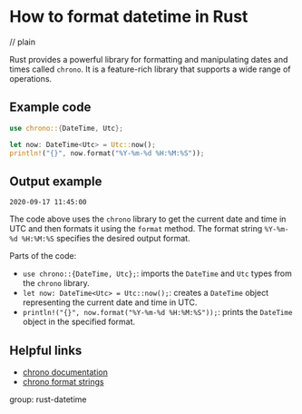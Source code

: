 # How to format datetime in Rust
// plain

Rust provides a powerful library for formatting and manipulating dates and times called `chrono`. It is a feature-rich library that supports a wide range of operations.

## Example code

```rust
use chrono::{DateTime, Utc};

let now: DateTime<Utc> = Utc::now();
println!("{}", now.format("%Y-%m-%d %H:%M:%S"));
```

## Output example

```
2020-09-17 11:45:00
```

The code above uses the `chrono` library to get the current date and time in UTC and then formats it using the `format` method. The format string `%Y-%m-%d %H:%M:%S` specifies the desired output format.

Parts of the code:
- `use chrono::{DateTime, Utc};`: imports the `DateTime` and `Utc` types from the `chrono` library.
- `let now: DateTime<Utc> = Utc::now();`: creates a `DateTime` object representing the current date and time in UTC.
- `println!("{}", now.format("%Y-%m-%d %H:%M:%S"));`: prints the `DateTime` object in the specified format.

## Helpful links
- [chrono documentation](https://docs.rs/chrono/0.4.11/chrono/)
- [chrono format strings](https://docs.rs/chrono/0.4.11/chrono/format/strftime/index.html)

group: rust-datetime